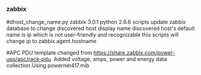 ### zabbix

#dhost_change_name.py
zabbix 3.0.1
python 2.6.6
scripts update zabbix database to change discovered host display name
discovered host's default name is ip which is not user-friendly and recognizable
this scripts will change ip to zabbix agent.hostname

#APC PDU template
changed from https://share.zabbix.com/power-ups/apc/rack-pdu. Added voltage, amps, power and energy data collection.Using powernet417.mib
